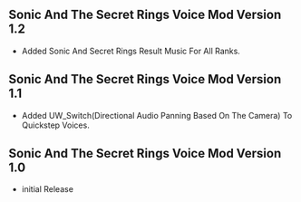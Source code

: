 ## Sonic And The Secret Rings Voice Mod Version 1.2

- Added Sonic And Secret Rings Result Music For All Ranks.


## Sonic And The Secret Rings Voice Mod Version 1.1

- Added UW_Switch(Directional Audio Panning Based On The Camera) To Quickstep Voices.


## Sonic And The Secret Rings Voice Mod Version 1.0

- initial Release


